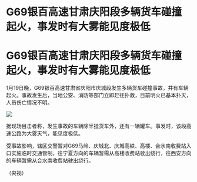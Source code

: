 # G69银百高速甘肃庆阳段多辆货车碰撞起火，事发时有大雾能见度极低

# G69银百高速甘肃庆阳段多辆货车碰撞起火，事发时有大雾能见度极低

1月19日晚，G69银百高速甘肃省庆阳市庆城段发生多辆货车碰撞事故，并有车辆起火。事故发生后，当地公安、消防等部门立即赶往扑救，目前明火已基本扑灭，人员伤亡情况不明。

![](https://inews.gtimg.com/om_bt/OPsK95m6aLJWy3vubAeYp_bp3BtQoeMbo_wafK_obWJuYAA/1000)

据现场目击者称，发生事故的车辆除半挂货车外，还有一辆罐车。事发时，该段高速公路为大雾天气，能见度极低。

受事故影响，辖区交警暂对G69马岭、庆城北、庆城高铁、高楼、合水南收费站入口实施临时交通管制，往宁夏方向的车辆暂需从高楼收费站驶出绕行，往西安方向的车辆暂需从合水南收费站驶出绕行。

（央视）

